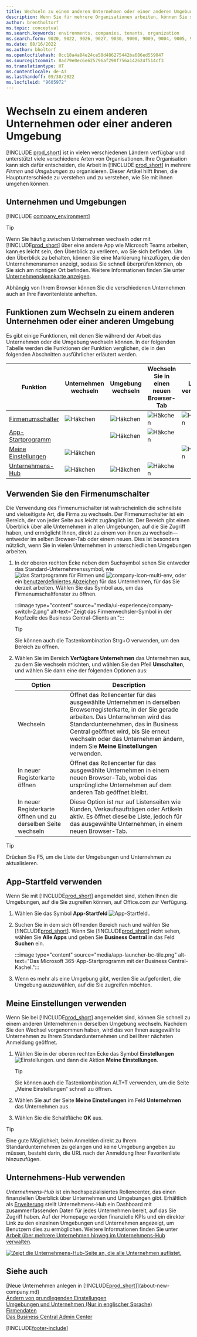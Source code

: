 ```yaml
---
title: Wechseln zu einem anderen Unternehmen oder einer anderen Umgebung
description: Wenn Sie für mehrere Organisationen arbeiten, können Sie schnell zwischen den Umgebungen und Unternehmen wechseln.
author: brentholtorf
ms.topic: conceptual
ms.search.keywords: environments, companies, tenants, organization
ms.search.form: 9020, 9022, 9026, 9027, 9030, 9000, 9009, 9004, 9005, 9024, 9006, 9007, 9010, 9016, 9017
ms.date: 08/16/2022
ms.author: bholtorf
ms.openlocfilehash: 0cc18a4a84e24ce58d486275442ba686ed559047
ms.sourcegitcommit: 8ad79e0ec6e625796af298f756a142624f514cf3
ms.translationtype: HT
ms.contentlocale: de-AT
ms.lasthandoff: 09/30/2022
ms.locfileid: "9605972"
---
```

# <a name="switching-to-another-company-or-environment"></a>Wechseln zu einem anderen Unternehmen oder einer anderen Umgebung

[!INCLUDE [prod_short](includes/prod_short.md)] ist in vielen verschiedenen Ländern verfügbar und unterstützt viele verschiedene Arten von Organisationen. Ihre Organisation kann sich dafür entscheiden, die Arbeit in [!INCLUDE [prod_short](includes/prod_short.md)] in mehrere *Firmen* und *Umgebungen* zu organisieren. Dieser Artikel hilft Ihnen, die Hauptunterschiede zu verstehen und zu verstehen, wie Sie mit ihnen umgehen können.

## <a name="about-companies-and-environments"></a>Unternehmen und Umgebungen

[!INCLUDE [company_environment](includes/company_environment.md)]

> [!TIP]
> Wenn Sie häufig zwischen Unternehmen wechseln oder mit [!INCLUDE[prod_short](includes/prod_short.md)] über eine andere App wie Microsoft Teams arbeiten, kann es leicht sein, den Überblick zu verlieren, wo Sie sich befinden. Um den Überblick zu behalten, können Sie eine Markierung hinzufügen, die den Unternehmensnamen anzeigt, sodass Sie schnell überprüfen können, ob Sie sich am richtigen Ort befinden. Weitere Informationen finden Sie unter [Unternehmenskennkarte anzeigen](admin-company-information.md#badge).
> 
> Abhängig von Ihrem Browser können Sie die verschiedenen Unternehmen auch an Ihre Favoritenleiste anheften.  

<!--
[!INCLUDE [about-ui-learn](includes/about-ui-learn.md)]-->

## <a name="features-for-switching-company-or-environment"></a>Funktionen zum Wechseln zu einem anderen Unternehmen oder einer anderen Umgebung

Es gibt einige Funktionen, mit denen Sie während der Arbeit das Unternehmen oder die Umgebung wechseln können. In der folgenden Tabelle werden die Funktionen der Funktion verglichen, die in den folgenden Abschnitten ausführlicher erläutert werden.

|Funktion|Unternehmen wechseln|Umgebung wechseln|Wechseln Sie in einen neuen Browser-Tab| Lokal verfügbar|
|-------|--------------|------------------|-------------------------|----------------------|
|[Firmenumschalter](#use-the-company-switcher)|![Häkchen](media/check.png "Aktivieren")|![Häkchen](media/check.png "Aktivieren")|![Häkchen](media/check.png "Aktivieren")|![Häkchen](media/check.png "Aktivieren")|
|[App-Startprogramm](#use-the-app-launcher)||![Häkchen](media/check.png "Aktivieren")|![Häkchen](media/check.png "Aktivieren")||
|[Meine Einstellungen](#use-my-settings)|![Häkchen](media/check.png "Aktivieren")|||![Häkchen](media/check.png "Aktivieren")|
|[Unternehmens-Hub](#use-company-hub)|![Häkchen](media/check.png "Aktivieren")|![Häkchen](media/check.png "Aktivieren")|![Häkchen](media/check.png "Aktivieren")||

## <a name="use-the-company-switcher"></a>Verwenden Sie den Firmenumschalter

Die Verwendung des Firmenumschalter ist wahrscheinlich die schnellste und vielseitigste Art, die Firma zu wechseln. Der Firmenumschalter ist ein Bereich, der von jeder Seite aus leicht zugänglich ist. Der Bereich gibt einen Überblick über alle Unternehmen in allen Umgebungen, auf die Sie Zugriff haben, und ermöglicht Ihnen, direkt zu einem von ihnen zu wechseln&mdash; entweder im selben Browser-Tab oder einem neuen. Dies ist besonders nützlich, wenn Sie in vielen Unternehmen in unterschiedlichen Umgebungen arbeiten.

1. In der oberen rechten Ecke neben dem Suchsymbol sehen Sie entweder das Standard-Unternehmenssymbol, wie ![das Startprogramm für Firmen](media/ui-experience/company-icon.png "Zeigt das Symbol des Firmenumschalters an, das verwendet wird, wenn eine einzelne Umgebung vorhanden ist") und ![company-icon-multi-env](media/ui-experience/company-icon-multi-env.png "Zeigt das Symbol des Firmenumschalters an, das verwendet wird, wenn mehrere Umgebungen vorhanden sind"), oder ein [benutzerdefiniertes Abzeichen](admin-company-information.md#badge) für das Unternehmen, für das Sie derzeit arbeiten. Wählen Sie das Symbol aus, um das Firmenumschaltfenster zu öffnen.

   :::image type="content" source="media/ui-experience/company-switch-2.png" alt-text="Zeigt das Firmenwechsler-Symbol in der Kopfzeile des Business Central-Clients an.":::  

   > [!TIP]
   > Sie können auch die Tastenkombination Strg+O verwenden, um den Bereich zu öffnen.
2. Wählen Sie im Bereich **Verfügbare Unternehmen** das Unternehmen aus, zu dem Sie wechseln möchten, und wählen Sie den Pfeil **Umschalten**, und wählen Sie dann eine der folgenden Optionen aus:

   |Option|Description|
   |------|-----------|
   |Wechseln|Öffnet das Rollencenter für das ausgewählte Unternehmen in derselben Browserregisterkarte, in der Sie gerade arbeiten. Das Unternehmen wird das Standardunternehmen, das in Business Central geöffnet wird, bis Sie erneut wechseln oder das Unternehmen ändern, indem Sie **Meine Einstellungen** verwenden. |
   |In neuer Registerkarte öffnen|Öffnet das Rollencenter für das ausgewählte Unternehmen in einem neuen Browser-Tab, wobei das ursprüngliche Unternehmen auf dem anderen Tab geöffnet bleibt.|
   |In neuer Registerkarte öffnen und zu derselben Seite wechseln|Diese Option ist nur auf Listenseiten wie Kunden, Verkaufsaufträgen oder Artikeln aktiv. Es öffnet dieselbe Liste, jedoch für das ausgewählte Unternehmen, in einem neuen Browser-Tab. |

> [!TIP]
> Drücken Sie F5, um die Liste der Umgebungen und Unternehmen zu aktualisieren.

## <a name="use-the-app-launcher"></a>App-Startfeld verwenden

Wenn Sie mit [!INCLUDE[prod_short](includes/prod_short.md)] angemeldet sind, stehen Ihnen die Umgebungen, auf die Sie zugreifen können, auf Office.com zur Verfügung.  

1. Wählen Sie das Symbol **App-Startfeld** ![App-Startfeld.](media/app-launcher-icon.png "Das App-Startfeld bietet Zugriff auf weitere Funktionen.").
2. Suchen Sie in dem sich öffnenden Bereich nach und wählen Sie [!INCLUDE[prod_short](includes/prod_short.md)]. Wenn Sie [!INCLUDE[prod_short](includes/prod_short.md)] nicht sehen, wählen Sie **Alle Apps** und geben Sie **Business Central** in das Feld **Suchen** ein.

   :::image type="content" source="media/app-launcher-bc-tile.png" alt-text="Das Microsoft 365-App-Startprogramm mit der Business Central-Kachel.":::  

3. Wenn es mehr als eine Umgebung gibt, werden Sie aufgefordert, die Umgebung auszuwählen, auf die Sie zugreifen möchten.

<!--
The following image shows tiles for accessing production and sandbox environments on the Dynamics 365 Home page.

:::image type="content" source="media/app-picker-environments.png" alt-text="The Dynamics 365 Home page showing production and sandbox environments.":::
-->
## <a name="use-my-settings"></a>Meine Einstellungen verwenden

Wenn Sie bei [!INCLUDE[prod_short](includes/prod_short.md)] angemeldet sind, können Sie schnell zu einem anderen Unternehmen in derselben Umgebung wechseln. Nachdem Sie den Wechsel vorgenommen haben, wird das von Ihnen ausgewählte Unternehmen zu Ihrem Standardunternehmen und bei Ihrer nächsten Anmeldung geöffnet.

1. Wählen Sie in der oberen rechten Ecke das Symbol **Einstellungen** ![Einstellungen.](media/ui-experience/settings_icon_small.png "Einstellungssymbol für Rollencenter") und dann die Aktion **Meine Einstellungen**.

    > [!TIP]
    > Sie können auch die Tastenkombination ALT+T verwenden, um die Seite „Meine Einstellungen“ schnell zu öffnen.

2. Wählen Sie auf der Seite **Meine Einstellungen** im Feld **Unternehmen** das Unternehmen aus.  
3. Wählen Sie die Schaltfläche **OK** aus.

> [!TIP]
> Eine gute Möglichkeit, beim Anmelden direkt zu Ihrem Standardunternehmen zu gelangen und keine Umgebung angeben zu müssen, besteht darin, die URL nach der Anmeldung Ihrer Favoritenliste hinzuzufügen.

## <a name="use-company-hub"></a>Unternehmens-Hub verwenden

*Unternehmens-Hub* ist ein hochspezialisiertes Rollencenter, das einen finanziellen Überblick über Unternehmen und Umgebungen gibt. Erhältlich als [Erweiterung](ui-extensions-company-hub.md) stellt Unternehmens-Hub ein Dashboard mit zusammenfassenden Daten für jedes Unternehmen bereit, auf das Sie Zugriff haben. Auf der Homepage werden finanzielle KPIs und ein direkter Link zu den einzelnen Umgebungen und Unternehmen angezeigt, um Benutzern dies zu ermöglichen. Weitere Informationen finden Sie unter [Arbeit über mehrere Unternehmen hinweg im Unternehmens-Hub verwalten](company-hub.md).

[![Zeigt die Unternehmens-Hub-Seite an, die alle Unternehmen auflistet.](media/company-hub.png)](media/company-hub.png#lightbox)  

## <a name="see-also"></a>Siehe auch 

[Neue Unternehmen anlegen in [!INCLUDE[prod_short](includes/prod_short.md)]](about-new-company.md)  
[Ändern von grundlegenden Einstellungen](ui-change-basic-settings.md)  
[Umgebungen und Unternehmen (Nur in englischer Sprache)](/dynamics365/business-central/dev-itpro/administration/tenant-environment-topology)  
[Firmendaten](admin-company-information.md)  
[Das Business Central Admin Center](/dynamics365/business-central/dev-itpro/administration/tenant-admin-center)  

[!INCLUDE[footer-include](includes/footer-banner.md)]
